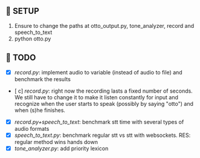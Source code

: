 ## :space_invader: SETUP
1. Ensure to change the paths at otto_output.py, tone_analyzer, record and speech_to_text
2. python otto.py

## :octopus: TODO
- [x] *record.py*: implement audio to variable (instead of audio to file) and benchmark the results
- [ c] *record.py*: right now the recording lasts a fixed number of seconds. We still have to change it to make it listen constantly for input and recognize when the user starts to speak (possibly by saying "otto") and when (s)he finishes.
- [x] *record.py+speech_to_text*: benchmark stt time with several types of audio formats 
- [x] *speech_to_text.py*: benchmark regular stt vs stt with websockets. RES: regular method wins hands down
- [x] *tone_analyzer.py*: add priority lexicon